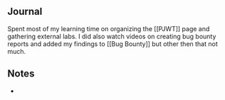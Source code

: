 ## Journal

Spent most of my learning time on organizing the [[PJWT]] page and gathering external labs. I did also watch videos on creating bug bounty reports and added my findings to [[Bug Bounty]] but other then that not much.
## Notes
- 